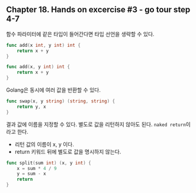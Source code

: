 
## Chapter 18. Hands on excercise #3 - go tour step 4-7

함수 파라미터에 같은 타입이 들어간다면 타입 선언을 생략할 수 있다.

```go
func add(x int, y int) int {
	return x + y
}
```

```go
func add(x, y int) int {
	return x + y
}
```

Golang은 동시에 여러 값을 반환할 수 있다.

```go
func swap(x, y string) (string, string) {
	return y, x
}
```

결과 값에 이름을 지정할 수 있다. 별도로 값을 리턴하지 않아도 된다. `naked return`이라고 한다.

- 리턴 값의 이름이 x, y 이다.
- return 키워드 뒤에 별도로 값을 명시하지 않는다.

```go
func split(sum int) (x, y int) {
	x = sum * 4 / 9
	y = sum - x
	return
}
```
